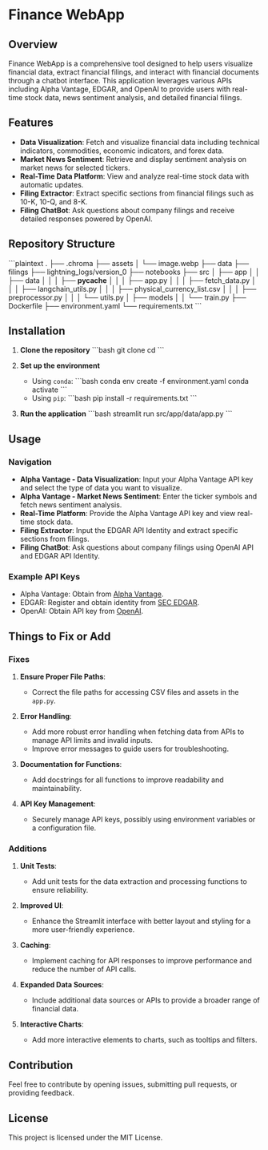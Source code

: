 
# Finance WebApp

## Overview

Finance WebApp is a comprehensive tool designed to help users visualize financial data, extract financial filings, and interact with financial documents through a chatbot interface. This application leverages various APIs including Alpha Vantage, EDGAR, and OpenAI to provide users with real-time stock data, news sentiment analysis, and detailed financial filings.

## Features

- **Data Visualization**: Fetch and visualize financial data including technical indicators, commodities, economic indicators, and forex data.
- **Market News Sentiment**: Retrieve and display sentiment analysis on market news for selected tickers.
- **Real-Time Data Platform**: View and analyze real-time stock data with automatic updates.
- **Filing Extractor**: Extract specific sections from financial filings such as 10-K, 10-Q, and 8-K.
- **Filing ChatBot**: Ask questions about company filings and receive detailed responses powered by OpenAI.

## Repository Structure

\`\`\`plaintext
.
├── .chroma
├── assets
│   └── image.webp
├── data
├── filings
├── lightning_logs/version_0
├── notebooks
├── src
│   ├── app
│   │   ├── data
│   │   │   ├── __pycache__
│   │   │   ├── app.py
│   │   │   ├── fetch_data.py
│   │   │   ├── langchain_utils.py
│   │   │   ├── physical_currency_list.csv
│   │   │   ├── preprocessor.py
│   │   │   └── utils.py
│   ├── models
│   │   └── train.py
├── Dockerfile
├── environment.yaml
└── requirements.txt
\`\`\`

## Installation

1. **Clone the repository**
   \`\`\`bash
   git clone <repository-url>
   cd <repository-directory>
   \`\`\`

2. **Set up the environment**
   - Using `conda`:
     \`\`\`bash
     conda env create -f environment.yaml
     conda activate <env-name>
     \`\`\`
   - Using `pip`:
     \`\`\`bash
     pip install -r requirements.txt
     \`\`\`

3. **Run the application**
   \`\`\`bash
   streamlit run src/app/data/app.py
   \`\`\`

## Usage

### Navigation

- **Alpha Vantage - Data Visualization**: Input your Alpha Vantage API key and select the type of data you want to visualize.
- **Alpha Vantage - Market News Sentiment**: Enter the ticker symbols and fetch news sentiment analysis.
- **Real-Time Platform**: Provide the Alpha Vantage API key and view real-time stock data.
- **Filing Extractor**: Input the EDGAR API Identity and extract specific sections from filings.
- **Filing ChatBot**: Ask questions about company filings using OpenAI API and EDGAR API Identity.

### Example API Keys
- Alpha Vantage: Obtain from [Alpha Vantage](https://www.alphavantage.co/support/#api-key).
- EDGAR: Register and obtain identity from [SEC EDGAR](https://www.sec.gov/edgar/sec-api-documentation).
- OpenAI: Obtain API key from [OpenAI](https://platform.openai.com/account/api-keys).

## Things to Fix or Add

### Fixes
1. **Ensure Proper File Paths**:
   - Correct the file paths for accessing CSV files and assets in the `app.py`.

2. **Error Handling**:
   - Add more robust error handling when fetching data from APIs to manage API limits and invalid inputs.
   - Improve error messages to guide users for troubleshooting.

3. **Documentation for Functions**:
   - Add docstrings for all functions to improve readability and maintainability.

4. **API Key Management**:
   - Securely manage API keys, possibly using environment variables or a configuration file.

### Additions
1. **Unit Tests**:
   - Add unit tests for the data extraction and processing functions to ensure reliability.

2. **Improved UI**:
   - Enhance the Streamlit interface with better layout and styling for a more user-friendly experience.

3. **Caching**:
   - Implement caching for API responses to improve performance and reduce the number of API calls.

4. **Expanded Data Sources**:
   - Include additional data sources or APIs to provide a broader range of financial data.

5. **Interactive Charts**:
   - Add more interactive elements to charts, such as tooltips and filters.

## Contribution

Feel free to contribute by opening issues, submitting pull requests, or providing feedback.

## License

This project is licensed under the MIT License.
